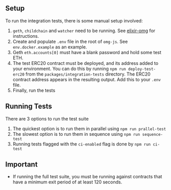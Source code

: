 ## Setup

To run the integration tests, there is some manual setup involved:

1. `geth`, `childchain` and `watcher` need to be running. See [elixir-omg](https://github.com/omisego/elixir-omg) for instructions.
2. Create and populate `.env` file in the root of `omg-js`. See `env.docker.example` as an example.
3. Geth `eth.accounts[0]` must have a blank password and hold some test ETH.
4. The test ERC20 contract must be deployed, and its address added to your environment. You can do this by running `npm run deploy-test-erc20` from the `packages/integration-tests` directory. The ERC20 contract address appears in the resulting output. Add this to your `.env` file.
5. Finally, run the tests

## Running Tests

There are 3 options to run the test suite
1. The quickest option is to run them in parallel using `npm run prallel-test`
2. The slowest option is to run them in sequence using `npm run sequence-test`
3. Running tests flagged with the `ci-enabled` flag is done by `npm run ci-test`

## Important

- If running the full test suite, you must be running against contracts that have a minimum exit period of at least 120 seconds.